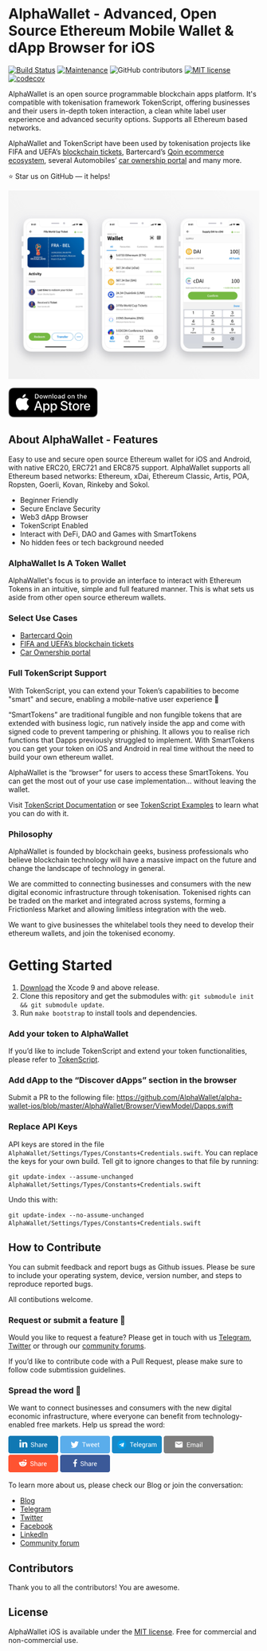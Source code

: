 # AlphaWallet - Advanced, Open Source Ethereum Mobile Wallet & dApp Browser for iOS

[![Build Status](https://travis-ci.com/AlphaWallet/alpha-wallet-ios.svg?branch=master)](https://travis-ci.com/AlphaWallet/alpha-wallet-ios.svg?branch=master)
[![Maintenance](https://img.shields.io/badge/Maintained%3F-yes-green.svg )](https://GitHub.com/AlphaWallet/alpha-wallet-ios/graphs/commit-activity)
![GitHub contributors](https://img.shields.io/github/contributors/AlphaWallet/alpha-wallet-ios.svg )
[![MIT license](https://img.shields.io/badge/License-MIT-blue.svg)](https://lbesson.mit-license.org/)
[![codecov](https://codecov.io/gh/AlphaWallet/alpha-wallet-ios/branch/master/graph/badge.svg )](https://codecov.io/gh/AlphaWallet/alpha-wallet-ios)

AlphaWallet is an open source programmable blockchain apps platform. It's compatible with tokenisation framework TokenScript, offering businesses and their users in-depth token interaction, a clean white label user experience and advanced security options. Supports all Ethereum based networks.

AlphaWallet and TokenScript have been used by tokenisation projects like FIFA and UEFA’s [blockchain tickets](https://apps.apple.com/au/app/shankai/id1492559481), Bartercard’s [Qoin ecommerce ecosystem](https://apps.apple.com/au/app/qoin-wallet/id1483718254), several Automobiles’ [car ownership portal](https://github.com/AlphaWallet/TokenScript-Examples/tree/master/examples/Karma) and many more.

⭐ Star us on GitHub — it helps!

[![alphawallet open source wallet ios preview](/resources/alphawallet-open-source-ethereum-wallet.jpg)](https://alphawallet.com/)

<a href='https://itunes.apple.com/us/app/alphawallet/id1358230430?ls=1&mt=8'><img alt='Get AlphaWallet Open Source Wallet on Apple Store' src='/resources/download-app-store-button.svg' height="60"/></a>

## About AlphaWallet - Features

Easy to use and secure open source Ethereum wallet for iOS and Android, with native ERC20, ERC721 and ERC875 support. AlphaWallet supports all Ethereum based networks: Ethereum, xDai, Ethereum Classic, Artis, POA, Ropsten, Goerli, Kovan, Rinkeby and Sokol.

- Beginner Friendly
- Secure Enclave Security
- Web3 dApp Browser
- TokenScript Enabled
- Interact with DeFi, DAO and Games with SmartTokens
- No hidden fees or tech background needed

### AlphaWallet Is A Token Wallet

AlphaWallet's focus is to provide an interface to interact with Ethereum Tokens in an intuitive, simple and full featured manner. This is what sets us aside from other open source ethereum wallets.

### Select Use Cases

- [Bartercard Qoin](https://play.google.com/store/apps/details?id=com.qoin.wallet&hl=en)
- [FIFA and UEFA’s blockchain tickets](https://apps.apple.com/au/app/shankai/id1492559481)
- [Car Ownership portal](https://github.com/AlphaWallet/TokenScript-Examples/tree/master/examples/Karma)

### Full TokenScript Support

With TokenScript, you can extend your Token’s capabilities to become "smart" and secure, enabling a mobile-native user experience :iphone:

“SmartTokens” are traditional fungible and non fungible tokens that are extended with business logic, run natively inside the app and come with signed code to prevent tampering or phishing. It allows you to realise rich functions that Dapps previously struggled to implement. With SmartTokens you can get your token on iOS and Android in real time without the need to build your own ethereum wallet.

AlphaWallet is the “browser” for users to access these SmartTokens. You can get the most out of your use case implementation... without leaving the wallet.

Visit [TokenScript Documentation](https://github.com/AlphaWallet/TokenScript) or see [TokenScript Examples](https://github.com/AlphaWallet/TokenScript-Examples) to learn what you can do with it.

### Philosophy

AlphaWallet is founded by blockchain geeks, business professionals who believe blockchain technology will have a massive impact on the future and change the landscape of technology in general.

We are committed to connecting businesses and consumers with the new digital economic infrastructure through tokenisation. Tokenised rights can be traded on the market and integrated across systems, forming a Frictionless Market and allowing limitless integration with the web.

We want to give businesses the whitelabel tools they need to develop their ethereum wallets, and join the tokenised economy.

# Getting Started

1.  [Download](https://developer.apple.com/xcode/download/) the Xcode 9 and above release.
2. Clone this repository and get the submodules with: `git submodule init && git submodule update`.
3. Run `make bootstrap` to install tools and dependencies.

### Add your token to AlphaWallet

If you’d like to include TokenScript and extend your token functionalities, please refer to [TokenScript](https://github.com/AlphaWallet/TokenScript).

### Add dApp to the “Discover dApps” section in the browser

Submit a PR to the following file:
https://github.com/AlphaWallet/alpha-wallet-ios/blob/master/AlphaWallet/Browser/ViewModel/Dapps.swift


### Replace API Keys

API keys are stored in the file `AlphaWallet/Settings/Types/Constants+Credentials.swift`. You can replace the keys for your own build. Tell git to ignore changes to that file by running:

```
git update-index --assume-unchanged AlphaWallet/Settings/Types/Constants+Credentials.swift
```

Undo this with:

```
git update-index --no-assume-unchanged AlphaWallet/Settings/Types/Constants+Credentials.swift
```

## How to Contribute

You can submit feedback and report bugs as Github issues. Please be sure to include your operating system, device, version number, and steps to reproduce reported bugs.

All contibutions welcome.

### Request or submit a feature :postbox:

Would you like to request a feature? Please get in touch with us [Telegram](https://t.me/AlphaWalletGroup), [Twitter](https://twitter.com/AlphaWallet) or through our [community forums](https://community.tokenscript.org/).

If you’d like to contribute code with a Pull Request, please make sure to follow code submtission guidelines.

### Spread the word :hatched_chick:

We want to connect businesses and consumers with the new digital economic infrastructure, where everyone can benefit from technology-enabled free markets. Help us spread the word:

<a href="http://www.linkedin.com/shareArticle?mini=true&amp;url=https://github.com/AlphaWallet/alpha-wallet-ios"><img src=/resources/share_linkedin-btn.svg height="35" alt="share on linkedin"></a>
<a href="https://twitter.com/share?url=https://github.com/AlphaWallet/alpha-wallet-ios&amp;text=Open%20Source%20Wallet%20for%iOS&amp;hashtags=alphawallet"><img src=/resources/share_tweet-btn.svg height="35" alt="share on twitter"></a>
<a href="https://t.me/share/url?url=https://github.com/AlphaWallet/alpha-wallet-ios&text=Check%20this%20out!"><img src=/resources/share_telegram-btn.svg height="35" alt="share on telegram"></a>
<a href="mailto:?Subject=open source alphawallet for iOS&amp;Body=Found%20this%20one,%20check%20it%20out!%20 https://github.com/AlphaWallet/alpha-wallet-ios"><img src=/resources/share_mail-btn.svg height="35" alt="send via email"></a>
<a href="http://reddit.com/submit?url=https://github.com/AlphaWallet/alpha-wallet-ios&amp;title=Open%20Source%20AlphaWallet%20for%iOS"><img src=/resources/share_reddit-btn.svg height="35" alt="share on reddit"></a>
<a href="http://www.facebook.com/sharer.php?u=https://github.com/AlphaWallet/alpha-wallet-ios"><img src=/resources/share_facebook-btn.svg height="35" alt="share on facebook"></a>

To learn more about us, please check our Blog or join the conversation:
- [Blog](https://medium.com/alphawallet)
- [Telegram](https://t.me/AlphaWalletGroup)
- [Twitter](https://twitter.com/AlphaWallet)
- [Facebook](https://www.facebook.com/AlphaWallet)
- [LinkedIn](https://www.linkedin.com/company/alphawallet/)
- [Community forum](https://community.tokenscript.org/)

## Contributors
Thank you to all the contributors! You are awesome.

## License
AlphaWallet iOS is available under the [MIT license](https://github.com/AlphaWallet/alpha-wallet-ios/blob/master/LICENSE). Free for commercial and non-commercial use.
